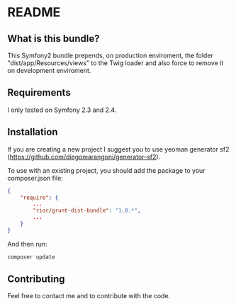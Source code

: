 README
======

What is this bundle?
--------------------

This Symfony2 bundle prepends, on production enviroment, the folder "dist/app/Resources/views" to
the Twig loader and also force to remove it on development enviroment.

Requirements
------------

I only tested on Symfony 2.3 and 2.4.

Installation
------------

If you are creating a new project I suggest you to use yeoman generator sf2 (https://github.com/diegomarangoni/generator-sf2).

To use with an existing project, you should add the package to your composer.json file:

```json
{
    "require": {
    	...
        "rior/grunt-dist-bundle": "1.0.*",
        ...
    }
}
```

And then run:

```bash
composer update
```

Contributing
------------

Feel free to contact me and to contribute with the code.
